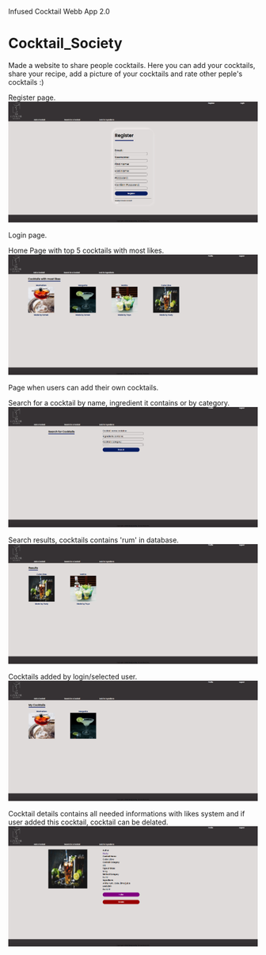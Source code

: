 Infused Cocktail Webb App 2.0

# Cocktail_Society

Made a website to share people cocktails. Here you can add your cocktails, share your recipe, add a picture of your cocktails and rate other peple's cocktails :)

Register page.
<img src="Cocktail_Society/static/images/register page.png">

Login page.
<img scr="Cocktail_Society/static/images/login page.png">

Home Page with top 5 cocktails with most likes.
<img src="Cocktail_Society/static/images/homepage.png">

Page when users can add their own cocktails.
<img scr="Cocktail_Society/static/images/add cocktail.png">

Search for a cocktail by name, ingredient it contains or by category.
<img src="Cocktail_Society/static/images/search for cocktails.png">

Search results, cocktails contains 'rum' in database.
<img src="Cocktail_Society/static/images/search results.png">

Cocktails added by login/selected user.
<img src="Cocktail_Society/static/images/my cocktails.png">

Cocktail details contains all needed informations with likes system and if user added this cocktail, cocktail can be delated.
<img src="Cocktail_Society/static/images/cocktail details.png">

